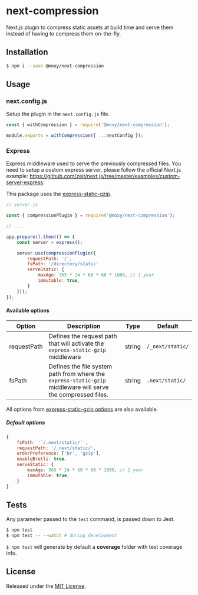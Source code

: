 # next-compression

Next.js plugin to compress static assets at build time and serve them instead of having to compress them on-the-fly.

## Installation

```sh
$ npm i --save @moxy/next-compression
```

## Usage

### next.config.js

Setup the plugin in the `next.config.js` file.

```js
const { withCompression } = require('@moxy/next-compression');

module.exports = withCompression({ ...nextConfig });
```

### Express

Express middleware used to serve the previously compressed files. You need to setup a custom express server, please follow the official Next.js example: https://github.com/zeit/next.js/tree/master/examples/custom-server-express.

This package uses the [express-static-gzip](https://www.npmjs.com/package/express-static-gzip).

```js
// server.js

const { compressionPlugin } = require('@moxy/next-compression');

// ....

app.prepare().then(() => {
    const server = express();

    server.use(compressionPlugin({
        requestPath: '/',
        fsPath: '/directory/static'
        serveStatic: {
            maxAge: 365 * 24 * 60 * 60 * 1000, // 1 year
            immutable: true,
        }
    }));
});

```

#### Available options

| Option | Description | Type | Default |
|  ---   |     ---     | ---  |   ---   |
| requestPath   | Defines the request path that will activate the `express-static-gzip` middleware  | string  | `/_next/static/` |
| fsPath   | Defines the file system path from where the `express-static-gzip` middleware will serve the compressed files. | string  | `.next/static/` |

All options from [express-static-gzip options](https://www.npmjs.com/package/express-static-gzip#available-options) are also available.

##### Default options

```js
{
    fsPath: '`/.next/static/`',
    requestPath: '/_next/static/',
    orderPreference: ['br', 'gzip'],
    enableBrotli: true,
    serveStatic: {
        maxAge: 365 * 24 * 60 * 60 * 1000, // 1 year
        immutable: true,
    }
}
```

## Tests

Any parameter passed to the `test` command, is passed down to Jest.

```sh
$ npm test
$ npm test -- --watch # during development
```

`$ npm test` will generate by default a **coverage** folder with test coverage info.

## License

Released under the [MIT License](http://www.opensource.org/licenses/mit-license.php).
